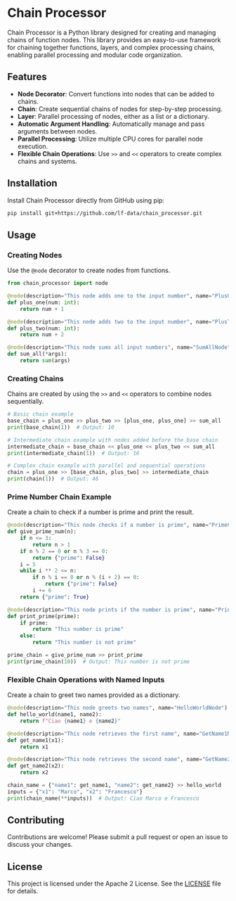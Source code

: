 # Chain Processor

Chain Processor is a Python library designed for creating and managing chains of function nodes. This library provides an easy-to-use framework for chaining together functions, layers, and complex processing chains, enabling parallel processing and modular code organization.

## Features

- **Node Decorator**: Convert functions into nodes that can be added to chains.
- **Chain**: Create sequential chains of nodes for step-by-step processing.
- **Layer**: Parallel processing of nodes, either as a list or a dictionary.
- **Automatic Argument Handling**: Automatically manage and pass arguments between nodes.
- **Parallel Processing**: Utilize multiple CPU cores for parallel node execution.
- **Flexible Chain Operations**: Use `>>` and `<<` operators to create complex chains and systems.

## Installation

Install Chain Processor directly from GitHub using pip:

```bash
pip install git+https://github.com/lf-data/chain_processor.git
```

## Usage

### Creating Nodes

Use the `@node` decorator to create nodes from functions.

```python
from chain_processor import node

@node(description="This node adds one to the input number", name="PlusOneNode")
def plus_one(num: int):
    return num + 1

@node(description="This node adds two to the input number", name="PlusTwoNode")
def plus_two(num: int):
    return num + 2

@node(description="This node sums all input numbers", name="SumAllNode")
def sum_all(*args):
    return sum(args)
```

### Creating Chains

Chains are created by using the `>>` and `<<` operators to combine nodes sequentially.

```python
# Basic chain example
base_chain = plus_one >> plus_two >> [plus_one, plus_one] >> sum_all
print(base_chain(1))  # Output: 10

# Intermediate chain example with nodes added before the base chain
intermediate_chain = base_chain << plus_one << plus_two << sum_all
print(intermediate_chain(1))  # Output: 16

# Complex chain example with parallel and sequential operations
chain = plus_one >> [base_chain, plus_two] >> intermediate_chain
print(chain(1))  # Output: 46
```

### Prime Number Chain Example

Create a chain to check if a number is prime and print the result.

```python
@node(description="This node checks if a number is prime", name="PrimeCheckNode")
def give_prime_num(n):
    if n <= 3:
        return n > 1
    if n % 2 == 0 or n % 3 == 0:
        return {"prime": False}
    i = 5
    while i ** 2 <= n:
        if n % i == 0 or n % (i + 2) == 0:
            return {"prime": False}
        i += 6
    return {"prime": True}

@node(description="This node prints if the number is prime", name="PrintPrimeNode")
def print_prime(prime):
    if prime:
        return "This number is prime"
    else:
        return "This number is not prime"

prime_chain = give_prime_num >> print_prime
print(prime_chain(10))  # Output: This number is not prime
```

### Flexible Chain Operations with Named Inputs

Create a chain to greet two names provided as a dictionary.

```python
@node(description="This node greets two names", name="HelloWorldNode")
def hello_world(name1, name2):
    return f"Ciao {name1} e {name2}"

@node(description="This node retrieves the first name", name="GetName1Node")
def get_name1(x1):
    return x1

@node(description="This node retrieves the second name", name="GetName2Node")
def get_name2(x2):
    return x2

chain_name = {"name1": get_name1, "name2": get_name2} >> hello_world
inputs = {"x1": "Marco", "x2": "Francesco"}
print(chain_name(**inputs))  # Output: Ciao Marco e Francesco
```

## Contributing

Contributions are welcome! Please submit a pull request or open an issue to discuss your changes.

## License

This project is licensed under the Apache 2 License. See the [LICENSE](LICENSE) file for details.
